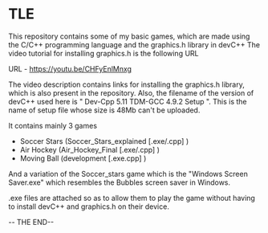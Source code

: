 # TLE
This repository contains some of my basic games, which are made using the C/C++ programming language and the graphics.h library in devC++
The video tutorial for installing graphics.h is the following URL

URL - https://youtu.be/CHFyEnlMnxg

The video description contains links for installing the graphics.h library, which is also present in the repository.
Also, the filename of the version of devC++ used here is " Dev-Cpp 5.11 TDM-GCC 4.9.2 Setup ".
This is the name of setup file whose size is 48Mb can't be uploaded.

It contains mainly 3 games
- Soccer Stars (Soccer_Stars_explained [.exe/.cpp] )
- Air Hockey (Air_Hockey_Final [.exe/.cpp] )
- Moving Ball (development [.exe.cpp] )

And a variation of the Soccer_stars game which is the "Windows Screen Saver.exe" which resembles the Bubbles screen saver in Windows.

.exe files are attached so as to allow them to play the game without having to install devC++ and graphics.h on their device.

-- THE END--
